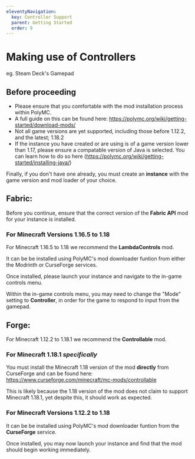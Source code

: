 ```yaml
---
eleventyNavigation:
  key: Controller Support
  parent: Getting Started
  order: 9
---
```


# Making use of Controllers 

eg. Steam Deck's Gamepad

## Before proceeding

* Please ensure that you comfortable with the mod installation process within PolyMC.
* A full guide on this can be found here: https://polymc.org/wiki/getting-started/download-mods/
* Not all game versions are yet supported, including those before 1.12.2, and the latest; 1.18.2
* If the instance you have created or are using is of a game version lower than 1.17, please ensure a compatable version of Java is selected. You can learn how to do so here (https://polymc.org/wiki/getting-started/installing-java/)

Finally, if you don't have one already, you must create an **instance** with the game version and mod loader of your choice.

## Fabric:

Before you continue, ensure that the correct version of the **Fabric API** mod for your instance is installed.

### For Minecraft Versions 1.16.5 to 1.18

For Minecraft 1.16.5 to 1.18 we recommend the **LambdaControls** mod.

It can be be installed using PolyMC's mod downloader funtion from either the Modrinth or CurseForge services.

Once installed, please launch your instance and navigate to the in-game controls menu.

Within the in-game controls menu, you may need to change the "Mode" setting to **Controller**, in order for the game to respond to input from the gamepad.

## Forge:

For Minecraft 1.12.2 to 1.18.1 we recommend the **Controllable** mod.

### For Minecraft 1.18.1 *specifically*

You must install the Minecraft 1.18 version of the mod **directly** from CurseForge and can be found here: https://www.curseforge.com/minecraft/mc-mods/controllable

This is likely because the 1.18 version of the mod does not claim to support Minecraft 1.18.1, yet despite this, it should work as expected.

### For Minecraft Versions 1.12.2 to 1.18

It can be be installed using PolyMC's mod downloader funtion from the **CurseForge** service.

Once installed, you may now launch your instance and find that the mod should begin working immediately.










